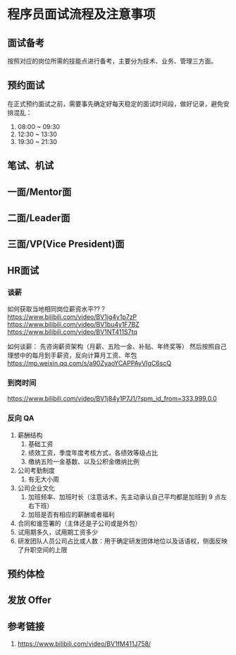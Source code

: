 # 程序员面试流程及注意事项

## 面试备考

按照对应的岗位所需的技能点进行备考，主要分为技术、业务、管理三方面。

## 预约面试

在正式预约面试之前，需要事先确定好每天稳定的面试时间段，做好记录，避免安排混乱：
1. 08:00 ~ 09:30
2. 12:30 ~ 13:30
3. 19:30 ~ 21:30

## 笔试、机试

## 一面/Mentor面

## 二面/Leader面

## 三面/VP(Vice President)面

## HR面试

### 谈薪

如何获取当地相同岗位薪资水平??？
https://www.bilibili.com/video/BV1ig4y1p7zP
https://www.bilibili.com/video/BV1bu4y1F7BZ
https://www.bilibili.com/video/BV1NT411S7tq

如何谈薪：
先咨询薪资架构（月薪、五险一金、补贴、年终奖等）
然后按照自己理想中的每月到手薪资，反向计算月工资、年包
https://mp.weixin.qq.com/s/a90ZyaoYCAPPAyVIgC6scQ

### 到岗时间
https://www.bilibili.com/video/BV1j84y1P7J1/?spm_id_from=333.999.0.0

### 反向 QA

1. 薪酬结构
	1. 基础工资
	2. 绩效工资，季度年度考核方式，各绩效等级占比
	3. 缴纳五险一金​基数、以及公积金缴纳比例
2. 公司考勤制度
	1. 有无大小周
3. 公司企业文化
	1. 加班频率、加班时长（注意话术，先主动承认自己平均都是加班到 9 点左右下班）
	2. 加班是否有相应的薪酬或者福利
4. 合同和谁签署的（主体还是子公司或是外包）
5. 试用期多久，试用期工资多少
6. 研发团队人员公司占比或人数：用于确定研发团体地位以及话语权，侧面反映了升职空间的上限

## 预约体检

## 发放 Offer

## 参考链接
1. https://www.bilibili.com/video/BV1fM411J758/